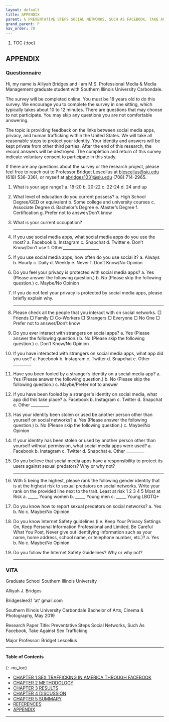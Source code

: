 ```yaml
---
layout: default
title: APPENDIX 
parent: § PREVENTATIVE STEPS SOCIAL NETWORKS, SUCH AS FACEBOOK, TAKE AGAINST SEX TRAFFICKING  
grand_parent: P 
nav_order: 70 
---
```

<style>
.dont-break-out {
  /* These are technically the same, but use both */
  overflow-wrap: break-word;
  word-wrap: break-word;

     -ms-word-break: break-all;
  /* This is the dangerous one in WebKit, as it breaks things wherever */
  word-break: break-all;
  /* Instead use this non-standard one: */
  word-break: break-word;
}

.youtube-container {
    position: relative;
    width: 100%;
    height: 0;
    padding-bottom: 56.25%;
}
.youtube-video {
    position: absolute;
    top: 0;
    left: 0;
    width: 100%;
    height: 100%;
}

</style>

<div class="dont-break-out" markdown="1">

1. TOC
{:toc}

## APPENDIX

### Questionnaire

Hi, my name is Alliyah Bridges and I am M.S. Professional Media & Media Management graduate student with Southern Illinois University Carbondale. 

The survey will be completed online. You must be 18 years old to do this survey. We encourage you to complete the survey in one sitting, which typically takes about 10 to 12 minutes. There are questions that may choose to not participate. You may skip any questions you are not comfortable answering.

The topic is providing feedback on the links between social media apps, privacy, and human trafficking within the United States. We will take all reasonable steps to protect your identity. Your identity and answers will be kept private from other third parties. After the end of this research, the record answers will be destroyed. The completion and return of this survey indicate voluntary consent to participate in this study.

If there are any questions about the survey or the research project, please feel free to reach out to Professor Bridget Lescelius at blescelius@siu.edu (618) 536-3361, or myself at abridges1031@siu.edu (708) 714-2965.

1. What is your age range?
a. 18-20
b. 20-22
c. 22-24
d. 24 and up

1. What level of education do you current possess?
a. High School Degree/GED or equivalent 
b. Some college and university courses
c. Associate Degree
d. Bachelor’s Degree
e. Master’s Degree
f. Certification
g. Prefer not to answer/Don’t know

1. What is your current occupation?
    
    ------------------------------------------------------
    
1. If you use social media apps, what social media apps do you use the most?
a. Facebook
b. Instagram
c. Snapchat
d. Twitter
e. Don’t Know/Don’t use
f. Other__________________

1. If you use social media apps, how often do you use social it?
a. Always
b. Hourly
c. Daily
d. Weekly
e. Never
f. Don’t Know/No Opinion

1. Do you feel your privacy is protected with social media apps? 
a. Yes (Please answer the following question.)
b. No (Please skip the following question.)
c. Maybe/No Opinion

1. If you do not feel your privacy is protected by social media apps, please briefly explain why.

    --------------------------------------------------
1. Please check all the people that you interact with on social networks.
▢ Friends
▢ Family
▢ Co-Workers
▢ Strangers
▢ Everyone
▢ No One
▢ Prefer not to answer/Don’t know

1. Do you ever interact with strangers on social apps?
a. Yes (Please answer the following question.)
b. No (Please skip the following question.)
c. Don’t Know/No Opinion

1. If you have interacted with strangers on social media apps, what app did you use?
a. Facebook
b. Instagram
c. Twitter
d. Snapchat
e. Other _________

1. Have you been fooled by a stranger’s identity on a social media app?
a. Yes (Please answer the following question.)
b. No (Please skip the following question.)
c. Maybe/Prefer not to answer

1. If you have been fooled by a stranger's identity on social media, what app did this take
place?
a. Facebook
b. Instagram
c. Twitter
d. Snapchat
e. Other _________

1. Has your identity been stolen or used be another person other than yourself on social
networks?
a. Yes (Please answer the following question.)
b. No (Please skip the following question.)
c. Maybe/No Opinion

1. If your identity has been stolen or used by another person other than yourself without permission, what social media apps were used?
a. Facebook
b. Instagram
c. Twitter
d. Snapchat
e. Other _________

1. Do you believe that social media apps have a responsibility to protect its users against sexual predators? Why or why not?

    ------------------------------------------------------------------

1. With 5 being the highest, please rank the following gender identity that is at the highest risk to sexual predators on social networks. Write your rank on the provided line next to the trait. Least at risk 1 2 3 4 5 Most at Risk
a. _____ Young women
b. _____ Young men
c. _____ Young LBGTQ+

1. Do you know how to report sexual predators on social networks?
a. Yes
b. No
c. Maybe/No Opinion

1. Do you know Internet Safety guidelines (i.e. Keep Your Privacy Settings On, Keep Personal Information Professional and Limited, Be Careful What You Post, Never give out identifying information such as your name, home address, school name, or telephone number, etc.)?
a. Yes
b. No
c. Maybe/No Opinion

1. Do you follow the Internet Safety Guidelines? Why or why not?

    ----------------------------------------------------

### VITA

Graduate School
Southern Illinois University

Alliyah J. Bridges

Bridgeslee31 'at' gmail.com

Southern Illinois University Carbondale
Bachelor of Arts, Cinema & Photography, May 2019

Research Paper Title:
Preventative Steps Social Networks, Such As Facebook, Take Against Sex Trafficking

Major Professor: Bridget Lescelius

***

#### Table of Contents
{: .no_toc}

<ul><li> <a href="/docs/P/preventative-steps-social-networks-such-as-facebook-take-against-sex-trafficking-1/">CHAPTER 1 SEX TRAFFICKING IN AMERICA THROUGH FACEBOOK</a></li><li> <a href="/docs/P/preventative-steps-social-networks-such-as-facebook-take-against-sex-trafficking-2/">CHAPTER 2 METHODOLOGY</a></li><li> <a href="/docs/P/preventative-steps-social-networks-such-as-facebook-take-against-sex-trafficking-3/">CHAPTER 3 RESULTS</a></li><li> <a href="/docs/P/preventative-steps-social-networks-such-as-facebook-take-against-sex-trafficking-4/">CHAPTER 4 DISCUSSION</a></li><li> <a href="/docs/P/preventative-steps-social-networks-such-as-facebook-take-against-sex-trafficking-5/">CHAPTER 5 SUMMARY</a></li><li> <a href="/docs/P/preventative-steps-social-networks-such-as-facebook-take-against-sex-trafficking-6/">REFERENCES</a></li><li> <a href="/docs/P/preventative-steps-social-networks-such-as-facebook-take-against-sex-trafficking-7/">APPENDIX</a></li></ul>

***

</div>
